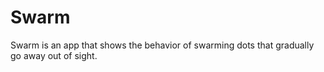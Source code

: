 Swarm
=====

Swarm is an app that shows the behavior of swarming dots that gradually go away out of sight.
